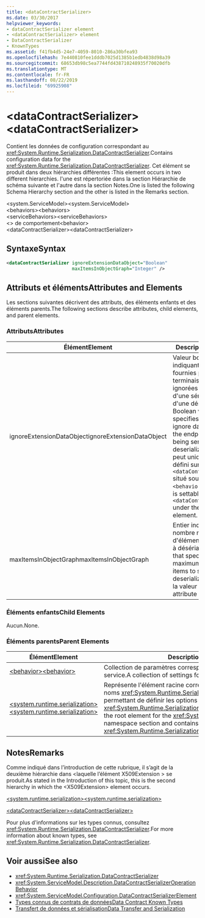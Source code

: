```yaml
---
title: <dataContractSerializer>
ms.date: 03/30/2017
helpviewer_keywords:
- dataContractSerializer element
- <dataContractSerializer> element
- DataContractSerializer
- KnownTypes
ms.assetid: f41fb4d5-24e7-4059-8010-286a30bfea93
ms.openlocfilehash: 7e440810fee1dddb7025d1385b1edb4838d98a39
ms.sourcegitcommit: 68653db98c5ea7744fd438710248935f70020dfb
ms.translationtype: MT
ms.contentlocale: fr-FR
ms.lasthandoff: 08/22/2019
ms.locfileid: "69925908"
---
```

# <a name="datacontractserializer"></a><span data-ttu-id="70278-101">\<dataContractSerializer></span><span class="sxs-lookup"><span data-stu-id="70278-101">\<dataContractSerializer></span></span>
<span data-ttu-id="70278-102">Contient les données de configuration correspondant au <xref:System.Runtime.Serialization.DataContractSerializer>.</span><span class="sxs-lookup"><span data-stu-id="70278-102">Contains configuration data for the <xref:System.Runtime.Serialization.DataContractSerializer>.</span></span> <span data-ttu-id="70278-103">Cet élément se produit dans deux hiérarchies différentes :</span><span class="sxs-lookup"><span data-stu-id="70278-103">This element occurs in two different hierarchies.</span></span> <span data-ttu-id="70278-104">l'une est répertoriée dans la section Hiérarchie de schéma suivante et l'autre dans la section Notes.</span><span class="sxs-lookup"><span data-stu-id="70278-104">One is listed the following Schema Hierarchy section and the other is listed in the Remarks section.</span></span>  
  
 <span data-ttu-id="70278-105">\<system.ServiceModel></span><span class="sxs-lookup"><span data-stu-id="70278-105">\<system.ServiceModel></span></span>  
<span data-ttu-id="70278-106">\<behaviors></span><span class="sxs-lookup"><span data-stu-id="70278-106">\<behaviors></span></span>  
<span data-ttu-id="70278-107">\<serviceBehaviors></span><span class="sxs-lookup"><span data-stu-id="70278-107">\<serviceBehaviors></span></span>  
<span data-ttu-id="70278-108">\<> de comportement</span><span class="sxs-lookup"><span data-stu-id="70278-108">\<behavior></span></span>  
<span data-ttu-id="70278-109">\<dataContractSerializer></span><span class="sxs-lookup"><span data-stu-id="70278-109">\<dataContractSerializer></span></span>  
  
## <a name="syntax"></a><span data-ttu-id="70278-110">Syntaxe</span><span class="sxs-lookup"><span data-stu-id="70278-110">Syntax</span></span>  
  
```xml  
<dataContractSerializer ignoreExtensionDataObject="Boolean"
                        maxItemsInObjectGraph="Integer" />
```  
  
## <a name="attributes-and-elements"></a><span data-ttu-id="70278-111">Attributs et éléments</span><span class="sxs-lookup"><span data-stu-id="70278-111">Attributes and Elements</span></span>  
 <span data-ttu-id="70278-112">Les sections suivantes décrivent des attributs, des éléments enfants et des éléments parents.</span><span class="sxs-lookup"><span data-stu-id="70278-112">The following sections describe attributes, child elements, and parent elements.</span></span>  
  
### <a name="attributes"></a><span data-ttu-id="70278-113">Attributs</span><span class="sxs-lookup"><span data-stu-id="70278-113">Attributes</span></span>  
  
|<span data-ttu-id="70278-114">Élément</span><span class="sxs-lookup"><span data-stu-id="70278-114">Element</span></span>|<span data-ttu-id="70278-115">Description</span><span class="sxs-lookup"><span data-stu-id="70278-115">Description</span></span>|  
|-------------|-----------------|  
|<span data-ttu-id="70278-116">ignoreExtensionDataObject</span><span class="sxs-lookup"><span data-stu-id="70278-116">ignoreExtensionDataObject</span></span>|<span data-ttu-id="70278-117">Valeur booléenne indiquant si les données fournies par le point de terminaison doivent être ignorées ou non lors d'une sérialisation ou d'une désérialisation.</span><span class="sxs-lookup"><span data-stu-id="70278-117">A Boolean value that specifies whether to ignore data supplied by the endpoint when it is being serialized or deserialized.</span></span> <span data-ttu-id="70278-118">Cet attribut peut uniquement être défini sur le `<dataContractSerializer>` situé sous l'élément `<behavior>`.</span><span class="sxs-lookup"><span data-stu-id="70278-118">This attribute is settable only on the `<dataContractSerializer>` under the `<behavior>` element.</span></span>|  
|<span data-ttu-id="70278-119">maxItemsInObjectGraph</span><span class="sxs-lookup"><span data-stu-id="70278-119">maxItemsInObjectGraph</span></span>|<span data-ttu-id="70278-120">Entier indiquant le nombre maximal d'éléments à sérialiser ou à désérialiser.</span><span class="sxs-lookup"><span data-stu-id="70278-120">An integer that specifies the maximum number of items to serialize or deserialize.</span></span> <span data-ttu-id="70278-121">Cet attribut a la valeur 65 536.</span><span class="sxs-lookup"><span data-stu-id="70278-121">This attribute is 65536.</span></span>|  
  
### <a name="child-elements"></a><span data-ttu-id="70278-122">Éléments enfants</span><span class="sxs-lookup"><span data-stu-id="70278-122">Child Elements</span></span>  
 <span data-ttu-id="70278-123">Aucun.</span><span class="sxs-lookup"><span data-stu-id="70278-123">None.</span></span>  
  
### <a name="parent-elements"></a><span data-ttu-id="70278-124">Éléments parents</span><span class="sxs-lookup"><span data-stu-id="70278-124">Parent Elements</span></span>  
  
|<span data-ttu-id="70278-125">Élément</span><span class="sxs-lookup"><span data-stu-id="70278-125">Element</span></span>|<span data-ttu-id="70278-126">Description</span><span class="sxs-lookup"><span data-stu-id="70278-126">Description</span></span>|  
|-------------|-----------------|  
|[<span data-ttu-id="70278-127">\<behavior></span><span class="sxs-lookup"><span data-stu-id="70278-127">\<behavior></span></span>](behavior-of-servicebehaviors.md)|<span data-ttu-id="70278-128">Collection de paramètres correspondant au comportement d’un service.</span><span class="sxs-lookup"><span data-stu-id="70278-128">A collection of settings for the behavior of a service.</span></span>|  
|[<span data-ttu-id="70278-129">\<system.runtime.serialization></span><span class="sxs-lookup"><span data-stu-id="70278-129">\<system.runtime.serialization></span></span>](system-runtime-serialization.md)|<span data-ttu-id="70278-130">Représente l'élément racine correspondant à la section d'espace de noms <xref:System.Runtime.Serialization> et contient des éléments permettant de définir les options du <xref:System.Runtime.Serialization.DataContractSerializer>.</span><span class="sxs-lookup"><span data-stu-id="70278-130">Represents the root element for the <xref:System.Runtime.Serialization> namespace section and contains elements for setting options of the <xref:System.Runtime.Serialization.DataContractSerializer>.</span></span>|  
  
## <a name="remarks"></a><span data-ttu-id="70278-131">Notes</span><span class="sxs-lookup"><span data-stu-id="70278-131">Remarks</span></span>  
 <span data-ttu-id="70278-132">Comme indiqué dans l’introduction de cette rubrique, il s’agit de la deuxième hiérarchie dans \<laquelle l’élément X509Extension > se produit.</span><span class="sxs-lookup"><span data-stu-id="70278-132">As stated in the Introduction of this topic, this is the second hierarchy in which the \<X509Extension> element occurs.</span></span>  
  
 [<span data-ttu-id="70278-133">\<system.runtime.serialization></span><span class="sxs-lookup"><span data-stu-id="70278-133">\<system.runtime.serialization></span></span>](system-runtime-serialization.md)  
  
 [<span data-ttu-id="70278-134">\<dataContractSerializer></span><span class="sxs-lookup"><span data-stu-id="70278-134">\<dataContractSerializer></span></span>](datacontractserializer-element.md)  
  
 <span data-ttu-id="70278-135">Pour plus d'informations sur les types connus, consultez <xref:System.Runtime.Serialization.DataContractSerializer>.</span><span class="sxs-lookup"><span data-stu-id="70278-135">For more information about known types, see <xref:System.Runtime.Serialization.DataContractSerializer>.</span></span>  
  
## <a name="see-also"></a><span data-ttu-id="70278-136">Voir aussi</span><span class="sxs-lookup"><span data-stu-id="70278-136">See also</span></span>

- <xref:System.Runtime.Serialization.DataContractSerializer>
- <xref:System.ServiceModel.Description.DataContractSerializerOperationBehavior>
- <xref:System.ServiceModel.Configuration.DataContractSerializerElement>
- [<span data-ttu-id="70278-137">Types connus de contrats de données</span><span class="sxs-lookup"><span data-stu-id="70278-137">Data Contract Known Types</span></span>](../../../wcf/feature-details/data-contract-known-types.md)
- [<span data-ttu-id="70278-138">Transfert de données et sérialisation</span><span class="sxs-lookup"><span data-stu-id="70278-138">Data Transfer and Serialization</span></span>](../../../wcf/feature-details/data-transfer-and-serialization.md)

